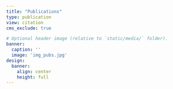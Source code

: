 ```yaml
---
title: "Publications"
type: publication
view: citation
cms_exclude: true

# Optional header image (relative to `static/media/` folder).
banner:
  caption: ''
  image: 'img_pubs.jpg'
design:
  banner:
    align: center
    height: full
---
```

